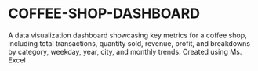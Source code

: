 # COFFEE-SHOP-DASHBOARD
A data visualization dashboard showcasing key metrics for a coffee shop, including total transactions, quantity sold, revenue, profit, and breakdowns by category, weekday, year, city, and monthly trends. Created using Ms. Excel
